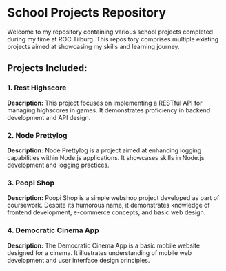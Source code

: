 # School Projects Repository

Welcome to my repository containing various school projects completed during my time at ROC Tilburg. This repository comprises multiple existing projects aimed at showcasing my skills and learning journey.

## Projects Included:

### 1. Rest Highscore
**Description:** 
    This project focuses on implementing a RESTful API for managing highscores in games. It demonstrates proficiency in backend development and API design.

### 2. Node Prettylog
**Description:** 
    Node Prettylog is a project aimed at enhancing logging capabilities within Node.js applications. It showcases skills in Node.js development and logging practices.

### 3. Poopi Shop
**Description:** 
    Poopi Shop is a simple webshop project developed as part of coursework. Despite its humorous name, it demonstrates knowledge of frontend development, e-commerce concepts, and basic web design.

### 4. Democratic Cinema App
**Description:** 
    The Democratic Cinema App is a basic mobile website designed for a cinema. It illustrates understanding of mobile web development and user interface design principles.
